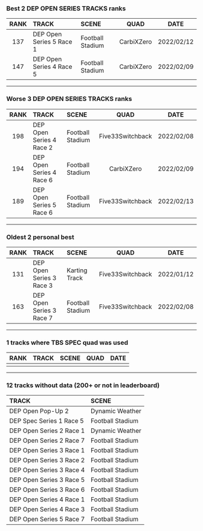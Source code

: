 ### Best 2 DEP OPEN SERIES TRACKS ranks
|RANK|TRACK|SCENE|QUAD|DATE|
|:---:|:---|:---|:---:|:---:|
|137|DEP Open Series 5 Race 1|Football Stadium|CarbiXZero|2022/02/12|
|147|DEP Open Series 4 Race 5|Football Stadium|CarbiXZero|2022/02/09|
---
### Worse 3 DEP OPEN SERIES TRACKS ranks
|RANK|TRACK|SCENE|QUAD|DATE|
|:---:|:---|:---|:---:|:---:|
|198|DEP Open Series 4 Race 2|Football Stadium|Five33Switchback|2022/02/08|
|194|DEP Open Series 4 Race 6|Football Stadium|CarbiXZero|2022/02/09|
|189|DEP Open Series 5 Race 6|Football Stadium|Five33Switchback|2022/02/13|
---
### Oldest 2 personal best
|RANK|TRACK|SCENE|QUAD|DATE|
|:---:|:---|:---|:---:|:---:|
|131|DEP Open Series 3 Race 3|Karting Track|Five33Switchback|2022/01/12|
|163|DEP Open Series 3 Race 7|Football Stadium|Five33Switchback|2022/02/08|
---
### 1 tracks where TBS SPEC quad was used
|RANK|TRACK|SCENE|QUAD|DATE|
|:---:|:---|:---|:---:|:---:|
||||||
---
### 12 tracks without data (200+ or not in leaderboard)
|TRACK|SCENE|
|:---|:---|
|DEP Open Pop-Up 2|Dynamic Weather|
|DEP Spec Series 1 Race 5|Football Stadium|
|DEP Open Series 2 Race 1|Dynamic Weather|
|DEP Open Series 2 Race 7|Football Stadium|
|DEP Open Series 3 Race 1|Football Stadium|
|DEP Open Series 3 Race 2|Football Stadium|
|DEP Open Series 3 Race 4|Football Stadium|
|DEP Open Series 3 Race 5|Football Stadium|
|DEP Open Series 3 Race 6|Football Stadium|
|DEP Open Series 4 Race 1|Football Stadium|
|DEP Open Series 4 Race 3|Football Stadium|
|DEP Open Series 5 Race 7|Football Stadium|
